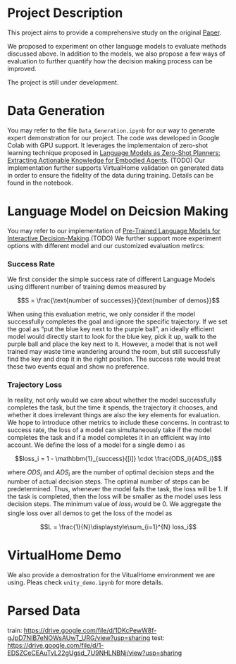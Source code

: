 # Project Description

This project aims to provide a comprehensive study on the original [Paper](https://arxiv.org/abs/2202.01771). 

We proposed to experiment on other language models to evaluate methods discussed above. In addition to the models, we also propose a few ways of evaluation to further quantify how the decision making process can be improved. 

The project is still under development. 

# Data Generation

You may refer to the file ```Data_Generation.ipynb``` for our way to generate expert demonstration for our project. The code was developed in Google Colab with GPU support. It leverages the implementaion of zero-shot learning technique proposed in [Language Models as Zero-Shot Planners:
Extracting Actionable Knowledge for Embodied Agents](https://arxiv.org/pdf/2201.07207.pdf). (TODO) Our implementation further supports VirtualHome validation on generated data in order to ensure the fidelity of the data during training. Details can be found in the notebook.

# Language Model on Deicsion Making

You may refer to our implementation of [Pre-Trained Language Models for Interactive Decision-Making](https://arxiv.org/abs/2202.01771).(TODO) We further support more experiment options with different model and our customized evaluation metircs:

### Success Rate

We first consider the simple success rate of different Language Models using different number of training demos measured by

```math
S = \frac{\text{number of successes}}{\text{number of demos}}
```

When using this evaluation metric, we only consider if the model successfully completes the goal and ignore the specific trajectory. If we set the goal as “put the blue key next to the purple ball”, an ideally efficient model would directly start to look for the blue key,  pick it up, walk to the purple ball and place the key next to it. However, a model that is not well trained may waste time wandering around the room, but still successfully find the key and drop it in the right position. The success rate would treat these two events equal and show no preference.

### Trajectory Loss

In reality, not only would we care about whether the model successfully completes the task, but the time it spends, the trajectory it chooses, and whether it does irrelevant things are also the key elements for evaluation. We hope to introduce other metrics to include these concerns. In contrast to success rate, the loss of a model can simultaneously take if the model completes the task and if a model completes it in an efficient way into account. We define the loss of a model for a single demo i as

```math
loss_i = 1 - \mathbbm{1}_{success}{[i]} \cdot \frac{ODS_i}{ADS_i}
```
where $ODS_i$ and $ADS_i$ are the number of optimal decision steps and the number of actual decision steps. The optimal number of steps can be predetermined. Thus, whenever the model fails the task, the loss will be 1. If the task is completed, then the loss will be smaller as the model uses less decision steps. The minimum value of $loss_i$ would be 0. We aggregate the single loss over all demos to get the loss of the model as

```math
L = \frac{1}{N}\displaystyle\sum_{i=1}^{N} loss_i
```

# VirtualHome Demo

We also provide a demostration for the VitualHome environment we are using. Pleas check ```unity_demo.ipynb``` for more details.

# Parsed Data

train: https://drive.google.com/file/d/1DKcPewW8f-gJpD7NIB7eNOWsAUwT_URG/view?usp=sharing
test: https://drive.google.com/file/d/1-EDSZCeCEAuTvL22gUgsd_7U9NHLNBNj/view?usp=sharing
